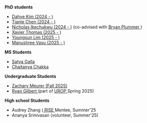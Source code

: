 **PhD students**
- <a href="https://kim-dahye.github.io/"> Dahye Kim (2024 - )</a> 
- <a href="https://cs-people.bu.edu/tianle/"> Tianle Chen (2024 - )</a> 
- <a href="https://www.bu.edu/cs/profiles/nicholas-ikechukwu/"> Nicholas Ikechukwu (2024 - )</a>  (co-advised with <a href="https://bryanplummer.com/"> Bryan Plummer </a>) 
- <a href="https://xavierohan.github.io/"> Xavier Thomas (2025 - )</a>
- <a href="https://sgt-lim.github.io/"> Youngsun Lim (2025 - )</a>
- <a href="https://manushree635.github.io/"> Manushree Vasu (2025 - )</a>

**MS Students**
- <a href=""> Satya Galla </a>
- <a href=""> Chaitanya Chakka </a>

**Undergraduate Students**
- <a href="https://www.linkedin.com/in/zachary-meurer"> Zachary Meurer (Fall 2025) </a>
- <a href="https://ryan-j-gilbert.github.io/portfolio-cv/"> Ryan Gilbert </a> (part of <a href="https://www.bu.edu/urop/"> UROP </a> Spring 2025)

**High school Students**
- Audrey Zhang (<a href="https://www.bu.edu/summer/high-school-programs/rise-internship-practicum/"> RISE </a> Mentee, Summer'25
- Ananya Srinivasan (volunteer, Summer'25) 
